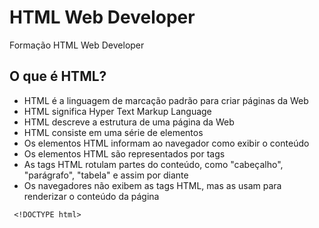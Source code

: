 <h1> HTML Web Developer </h1>
Formação HTML Web Developer

<h2> O que é HTML? </h2>

<ul>
  <li> HTML é a linguagem de marcação padrão para criar páginas da Web </li>
  <li> HTML significa Hyper Text Markup Language </li>
  <li> HTML descreve a estrutura de uma página da Web </li>
  <li> HTML consiste em uma série de elementos </li>
  <li> Os elementos HTML informam ao navegador como exibir o conteúdo </li>
  <li> Os elementos HTML são representados por tags </li>
  <li> As tags HTML rotulam partes do conteúdo, como "cabeçalho", "parágrafo", "tabela" e assim por diante </li>
  <li> Os navegadores não exibem as tags HTML, mas as usam para renderizar o conteúdo da página </li>
</ul>

<p><code> &lt;!DOCTYPE html&gt; </code></p>

